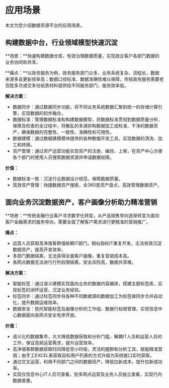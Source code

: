 # 应用场景

本文为您介绍数据资源平台的应用场景。

## 构建数据中台，行业领域模型快速沉淀

**场景：**快速构建数据仓库，有效治理数据质量，实现政企客户各部门数据的业务协同和共享。

**痛点：**以政务服务为例，政务服务部门众多，业务系统复杂、流程长，数据来源多且更新频率高；数据口径标准、数据准确性难以保障，传统政务服务需要老百姓多次递交多份纸质材料提供给不同服务部门，服务效率低。

**解决方案：**

-   数据同步：通过数据同步功能，将不同业务系统数据汇聚到统一的存储计算引擎，实现数据的初步融合。
-   数据标准：管理数据标准和构建数据模型，将数据标准贯彻到数据质量分析、保障及检查的全过程中，将散乱的多源异构数据加工成标准、干净的数据资产，确保数据的完整性、一致性、准确性和可用性。
-   数据建模：通过数据建模模块提供的各种数据开发工具，实现数据的清洗、加工和转换。
-   资产管理：通过资产运营功能实现资产的注册、编目、上架，在资产中心方便各个部门的使用人员搜索数据资源并申请数据权限。

**价值：**

-   数据标准一致：沉淀行业数据设计规范，保障数据质量。
-   高效资产管理：快捷数据资产搜索，全360度资产盘点，高效管理数据资产。

## 面向业务沉淀数据资产，客户画像分析助力精准营销

**场景：**传统金融行业客户寻求数字化转型，从产品销售导向逐渐转变为面向客户金融需求的服务导向，需要全面了解客户需求进行更精准的营销推广。

**痛点：**

-   运营人员获取高净值客群强依赖IT部门，相似指标IT重复开发，无法有效沉淀数据资产，提高开发效率。
-   多部门数据隔离，无法获得全面客户画像，重复营销成本高。
-   各网点数据无法进行行列权限隔离，安全风险高，数据共享难。

**解决方案：**

-   智能标签：通过语义建模实现面向业务的数据内容编排，搭建主题标签库，实现标签的闭环运营，沉淀业务经验。
-   标签同步：通过标签同步将各种不同数据源的数据加工为标签做同步合并自动化，提升数据运维效率。
-   数据安全：依托智能标签及画像分析的工作组、数据行权限管理，实现信息中心数据面向各网点安全有序开放。

**价值：**

-   语义化的数据集市，大大降低数据获取和分析门槛，解耦IT人员和运营人员的工作，保证高频运营需求，提升运营效率。
-   高净值客群数据获取时间降低至小时级，灵活的圈群和分析工具，赋能精准营销；由手工EXCEL表获取目标用户列表的方式升级为系统接口实时获取。
-   通过交叉运营，利用不同部门之间的数据资产，降低拉新成本，提升拉新成功率。
-   实现仅信息中心IT人员可查看，到多网点运营及业务人员独立查看，实现行内数据普惠。

